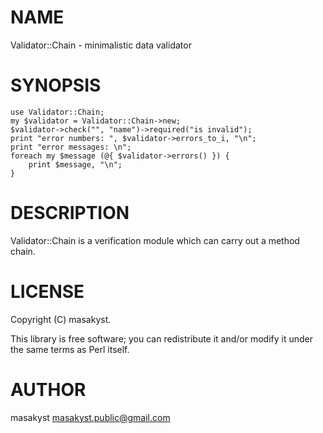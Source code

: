 # NAME

Validator::Chain - minimalistic data validator

# SYNOPSIS

    use Validator::Chain;
    my $validator = Validator::Chain->new;
    $validator->check("", "name")->required("is invalid");
    print "error numbers: ", $validator->errors_to_i, "\n";
    print "error messages: \n";
    foreach my $message (@{ $validator->errors() }) {
        print $message, "\n";
    }



# DESCRIPTION

Validator::Chain is a verification module which can carry out a method chain. 

# LICENSE

Copyright (C) masakyst.

This library is free software; you can redistribute it and/or modify
it under the same terms as Perl itself.

# AUTHOR

masakyst <masakyst.public@gmail.com>
